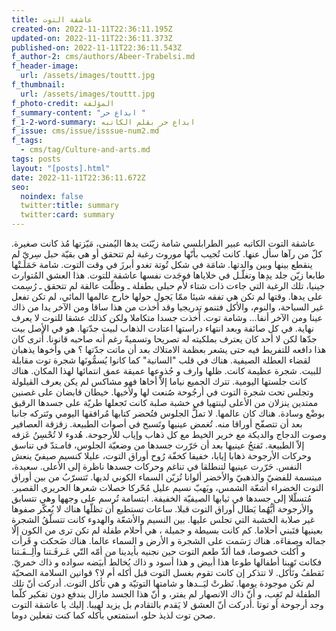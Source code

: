 ```yaml
---
title: عاشقة التوت
created-on: 2022-11-11T22:36:11.195Z
updated-on: 2022-11-11T22:36:11.373Z
published-on: 2022-11-11T22:36:11.543Z
f_author-2: cms/authors/Abeer-Trabelsi.md
f_header-image:
  url: /assets/images/touttt.jpg
f_thumbnail:
  url: /assets/images/touttt.jpg
f_photo-credit: المؤلفة
f_summary-content: "ابداع حر "
f_1-2-word-summary: ابداع حر بقلم الكاتبه
f_issue: cms/issue/isssue-num2.md
f_tags:
  - cms/tag/Culture-and-arts.md
tags: posts
layout: "[posts].html"
date: 2022-11-11T22:36:11.672Z
seo:
  noindex: false
  twitter:title: summary
  twitter:card: summary
---
```

عاشقة التوت الكاتبه عبير الطرابلسي شامة زيّنَت يدها اليُمنى، مَيّزتها مُذ كانت صغيرة. كلّ من رآها سأل عنها. كانت تُجيب بأنّها موروث رغبة لم تتحقق أو هي بقيّة حبل سِريّ لم ينقطع بينها وبين والدتها. شامَة في شكل تُوتة تغدو أبرزَ في وقت التوت. شامة حَمَلَـتْها طابعا زيّن جلد يدِها وتغلّـل في خلاياها فوجَدت نفسها عاشقة للتوت. هذا العشق المُتوارث جينيا، تلك الرغبة التي جاءت ذات شتاء لأم حبلى بطفلة ـ وظلّت عالقة لم تتحقق ـ رُسِمت على يدها. وقتها لم تكن هي تفقه شيئا ممّا يَجول حولها خارج عالمها المائي، لم تكن تفعل غير السباحة، والنوم، والأكل فتنمو تدريجيا وقد أخذت من هذا ساقا ومن الآخر يدا من ذاك عينا ومن الآخر أنفا... وشامة توت. أَخذت جسدا متكاملا ولكن كذلك عشقا للتوت لا يعرف نهاية. في كل صائفة وبعد انتهاء دراستها اعتادت الذهاب لبيت جدّتها. هو في الأصل بيت جدّها لكن لا أحد كان يعترف بملكيته له تصريحا وتسميةً رغم أنه صاحبه قانونا. أّترى كان هذا دافعه للتفريط فيه حتى يشعر  بعظمة الامتلاك بعد أن ماتت جدّتها ؟ هي وأخوها يذهبان لقضاء العطلة الصيفية. هناك في قلب "السانية" كما كانوا يُسمُّونَها شجرة توت مقابلة للبيت. شجرة عظيمة كانت. ظلها وارف و جُذوعها عميقة عمق انتمائها لهذا المكان. هناك كانت جلستها اليومية. تترك الجميع نياما إلاّ أخاها فهو مشاكس لم يكن يعرف القيلولة وتجلس تحت شجرة التوت في أرجُوحة صُنعت لها ولأخيها. خيطان قابضان على غصنين ممتدين ينزلان من الأعلى لينتهيا في خشبة صلبة كانت تَجعلها طريّة على جسدها الرقيق بوضْع وسادة. هناك كان عالمها. لا تملُّ الجلوس فتُحضر كتابها مُرافقها اليومي وتَتركه جانبا بعد أن تتصفّح أوراقا منه. تُغمض عينيها وتَسبح في أصوات الطبيعة. زقزقة العصافير وصوت الدجاج والديكة مع خرير الخيط مع كل ذهاب وإياب للأرجوحة. هُدوء لا تُحْسِنُ عَزفه إلاّ الطبيعة. تَفتحُ عينيها بعد أن حَرّرت جسدها من وضعيّة الجلوس، فامـتدّ في تناسق وحركات الأرجوحة ذهابا إيابا، خفيفا كخفّة رُوح أوراق التوت، عليلا كنسيم صيفيّ ينعش النفس. حَرّرت عينيها لتنطلقا في تناغم وحركات جسدها ناظرة إلى الأعلى. سعيدة، مبتسمة للفضيّ والذهبيّ والأخضر ألوانا تُزيّن السماء الكوني لديها. تَتسرّبُ من بين أوراق التوت الخضراء أشعّة الشمس، ويَهبّ نسيم عليل مُحّركا خصلات شعرها الحريري القصير. مُتسلّلا إلى جسدها في ثيابها الصيفيّة الخفيفة. ابتسامة تُرسم على وجهها وهي تتسابق والأرجوحة أيُّهُما يَطال أوراق التوت قبلا. ساعات تستطيع أن تظلّها هناك لا يُعكّر صفوها غير صلابة الخشبة التي تجلس عليها. بين النسيم والأشعّة والهدوء كانت تتسلّقُ الشجرة بعينيها فتَبني أحلاما. كم كانت بسيطة و جميلة  ، هي أحلام طفلة لم تكن ترى من الكون إلّا جماله وصفاءَه. هناك رَسَمت على الشجرة و الأرض و السماء عالما. هناك ضَحكت و قَرأت و أَكلت خصوصا، فما ألذّ طعم التوت حين نجنيه بأيدينا من أمّه التّي عَـرفَـتنا وألِــفَـتنا فكانت تَهبنا أطفالها طوعا هذا أبيض و هذا أسود و ذاك يُخالط أبيَضه سواده و ذاك خمريّ. نَقطفُ ونَأكل. لا تتذكر إن كانت تقوم بغسل التوت قبل أكله أم لا؟ قوانين السلامة الصحيّة لم تكن موجودة يومها. نَظرتْ ليَــدها و شامتها التوتيّة و هي تأكل التوت. أدركت أنّ تلك الطفلة لم تَغِب، و أنّ ذاك الانصهار لم يفتر، و أنّ هذا الجسد مازال يندفع دون تفكير كلّما وجد أرجوحة أو توتا .أدركت أنّ العشق لا يَقدم بالتقادم بل يزيد لهيبا. إليك يا عاشقة التوت صحن توت لذيذ حلو، استمتعي بأكله كما كنت تفعلين دوما.